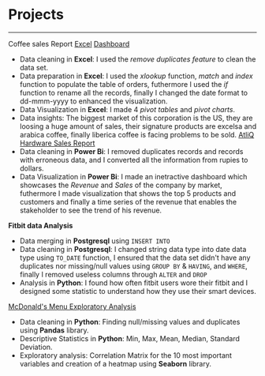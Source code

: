 # Projects

***

Coffee sales Report [Excel](https://github.com/Hazael-diaz-data/projects/blob/main/Coffe_sales_report.xlsx) [Dashboard](https://github.com/Hazael-diaz-data/projects/blob/main/Coffe_sales_report.pdf)
- Data cleaning in **Excel**: I used the *remove duplicates feature* to clean the data set.
- Data preparation in **Excel**: I used the *xlookup* function, *match* and *index* function to populate the table of orders, futhermore I used the *if* function to rename all the records, finally I changed the date format to dd-mmm-yyyy to enhanced the visualization.
- Data Visualization in **Excel**: I made 4 *pivot tables* and *pivot charts*.
- Data insights: The biggest market of this corporation is the US, they are loosing a huge amount of sales, their signature products are excelsa and arabica coffee, finally liberica coffee is facing problems to be sold.
[AtliQ Hardware Sales Report](https://github.com/Hazael-diaz-data/projects/blob/main/SALES.pdf)
- Data cleaning in **Power Bi**: I removed duplicates records and records with erroneous data, and I converted all the information from rupies to dollars.
- Data Visualization in **Power Bi**: I made an inetractive dashboard which showcases the *Revenue* and *Sales* of the company by market, futhermore I made visualization that shows the top 5 products and customers and finally a time series of the revenue that enables the stakeholder to see the trend of his revenue.  

**Fitbit data Analysis**
-  Data merging in **Postgresql** using ```INSERT INTO```
- Data cleaning in **Postgresql**: I changed string data type into date data type using ```TO_DATE``` function, I ensured that the data set didn't have any duplicates nor missing/null values using ```GROUP BY``` & ```HAVING```, and ```WHERE```, finally I removed useless columns through ```ALTER``` and ```DROP```
- Analysis in **Python**: I found how often fitbit users wore their fitbit and I designed some statistic to understand how they use their smart devices.

[McDonald's Menu Exploratory Analysis](https://github.com/Hazael-diaz-data/projects/blob/main/eda_mc.ipynb)
- Data cleaning in **Python**: Finding null/missing values and duplicates using **Pandas** library.
- Descriptive Statistics in **Python**: Min, Max, Mean, Median, Standard Deviation.
- Exploratory analysis: Correlation Matrix for the 10 most important variables and creation of a heatmap using **Seaborn** library.
